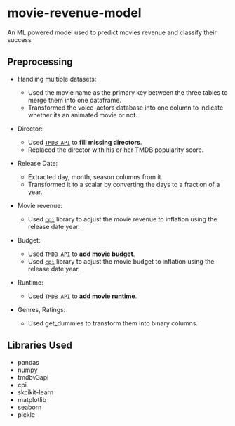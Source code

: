 # movie-revenue-model
An ML powered model used to predict movies revenue and classify their success

## Preprocessing

- Handling multiple datasets:
  - Used the movie name as the primary key between the three tables to merge them into one dataframe.
  - Transformed the voice-actors database into one column to indicate whether its an animated movie or not.

- Director:
  - Used [`TMDB API`](https://developers.themoviedb.org/3/getting-started/introduction) to **fill missing directors**.
  - Replaced the director with his or her TMDB popularity score.

- Release Date:
  - Extracted day, month, season columns from it.
  - Transformed it to a scalar by converting the days to a fraction of a year.

- Movie revenue:
  - Used [`cpi`](https://palewi.re/docs/cpi/) library to adjust the movie revenue to inflation using the release date year. 

- Budget:
  - Used [`TMDB API`](https://developers.themoviedb.org/3/getting-started/introduction) to **add movie budget**.
  - Used [`cpi`](https://palewi.re/docs/cpi/) library to adjust the movie budget to inflation using the release date year. 
  
- Runtime:
  - Used [`TMDB API`](https://developers.themoviedb.org/3/getting-started/introduction) to **add movie runtime**.
  
- Genres, Ratings:
  - Used get_dummies to transform them into binary columns.


## Libraries Used

- pandas
- numpy
- tmdbv3api
- cpi
- skcikit-learn
- matplotlib
- seaborn
- pickle
